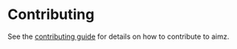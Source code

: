 # Contributing

See the [contributing guide](https://aimz.readthedocs.io/latest/development/contributing.html) for details on how to contribute to aimz.
